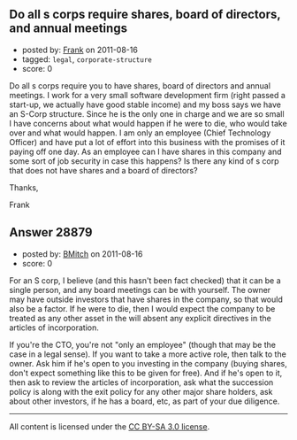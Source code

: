 ## Do all s corps require shares, board of directors, and annual meetings

- posted by: [Frank](https://stackexchange.com/users/-1/1827-frank) on 2011-08-16
- tagged: `legal`, `corporate-structure`
- score: 0

Do all s corps require you to have shares, board of directors and annual meetings.  I work for a very small software development firm (right passed a start-up, we actually have good stable income) and my boss says we have an S-Corp structure.  Since he is the only one in charge and we are so small I have concerns about what would happen if he were to die, who would take over and what would happen.  I am only an employee (Chief Technology Officer) and have put a lot of  effort into this business with the promises of it paying off one day.  As an employee can I have shares in this company and some sort of job security in case this happens?  Is there any kind of s corp that does not have shares and a board of directors?

Thanks,

Frank


## Answer 28879

- posted by: [BMitch](https://stackexchange.com/users/-1/11142-bmitch) on 2011-08-16
- score: 0

For an S corp, I believe (and this hasn't been fact checked) that it can be a single person, and any board meetings can be with yourself.  The owner may have outside investors that have shares in the company, so that would also be a factor.  If he were to die, then I would expect the company to be treated as any other asset in the will absent any explicit directives in the articles of incorporation.

If you're the CTO, you're not "only an employee" (though that may be the case in a legal sense).  If you want to take a more active role, then talk to the owner.  Ask him if he's open to you investing in the company (buying shares, don't expect something like this to be given for free).  And if he's open to it, then ask to review the articles of incorporation, ask what the succession policy is along with the exit policy for any other major share holders, ask about other investors, if he has a board, etc, as part of your due diligence.



---

All content is licensed under the [CC BY-SA 3.0 license](https://creativecommons.org/licenses/by-sa/3.0/).
